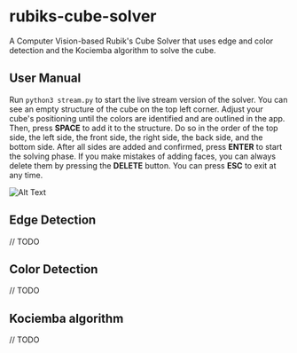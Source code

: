 # rubiks-cube-solver

A Computer Vision-based Rubik's Cube Solver that uses edge and color detection and the Kociemba algorithm to solve the cube.

## User Manual

Run `python3 stream.py` to start the live stream version of the solver. You can see an empty structure of the cube on the top left corner.
Adjust your cube's positioning until the colors are identified and are outlined in the app. Then, press **SPACE** to add it to the structure. Do so in the order of the top side, the left side, the front side, the right side, the back side, and the bottom side. After all sides are added and confirmed, press **ENTER** to start the solving phase. If you make mistakes of adding faces, you can always delete them by pressing the **DELETE** button. You can press **ESC** to exit at any time.

![Alt Text](scan_demo.gif)

## Edge Detection

// TODO

## Color Detection

// TODO

## Kociemba algorithm

// TODO
